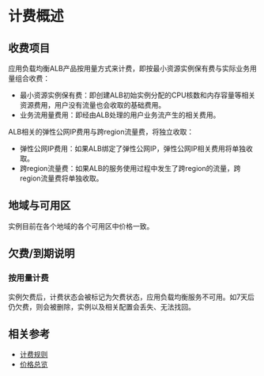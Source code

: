 # 计费概述
## 收费项目

应用负载均衡ALB产品按用量方式来计费，即按最小资源实例保有费与实际业务用量组合收费：

- 最小资源实例保有费：即创建ALB初始实例分配的CPU核数和内存容量等相关资源费用，用户没有流量也会收取的基础费用。
- 业务流用量费用：即经由ALB处理的用户业务流产生的相关费用。

ALB相关的弹性公网IP费用与跨region流量费，将独立收取：

- 弹性公网IP费用：如果ALB绑定了弹性公网IP，弹性公网IP相关费用将单独收取。
- 跨region流量费：如果ALB的服务使用过程中发生了跨region的流量，跨region流量费将单独收取。

## 地域与可用区

实例目前在各个地域的各个可用区中价格一致。

## 欠费/到期说明

### 按用量计费
实例欠费后，计费状态会被标记为欠费状态，应用负载均衡服务不可用。如7天后仍欠费，则会被删除，实例以及相关配置会丢失、无法找回。

## 相关参考

- [计费规则](Billing-Rules.md)
- [价格总览](Price-Overview.md)
